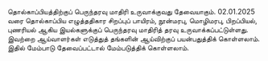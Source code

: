 தொல்காப்பியத்திற்குப் பெருந்தரவு மாதிரி உருவாக்குவது தேவையாகும்.
02.01.2025 வரை தொல்காப்பிய எழுத்ததிகார சிறப்புப் பாயிரம், நூன்மரபு, மொழிமரபு, பிறப்பியல், புணரியல் ஆகிய இயல்களுக்குப் பெருந்தரவு மாதிரித் தரவு உருவாக்கப்பட்டுள்ளது.
இவற்றை ஆய்வாளர்கள் எடுத்துத் தங்களின் ஆய்விற்குப் பயன்பதுத்திக் கொள்ளலாம்.
இதில் மேம்பாடு தேவைப்பட்டால் மேம்படுத்திக் கொள்ளலாம்.
